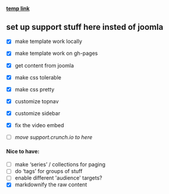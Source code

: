 #### [temp link](http://crunch-io.github.io/webdocs/crunch/home.html)

## set up support stuff here insted of joomla

- [x] make template work locally 
- [x] make template work on gh-pages
- [x] get content from joomla
- [x] make css tolerable
- [x] make css pretty
- [x] customize topnav
- [x] customize sidebar
- [x] fix the video embed

- [ ] *move support.crunch.io to here*

#### Nice to have:

- [ ] make ‘series’ / collections for paging
- [ ] do ‘tags’ for groups of stuff
- [ ] enable different 'audience' targets?
- [x] markdownify the raw content
